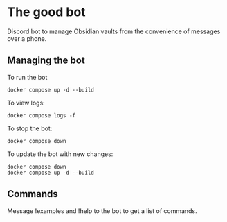 # The good bot

Discord bot to manage Obsidian vaults from the convenience of messages over a phone. 

## Managing the bot

To run the bot
```
docker compose up -d --build
```

To view logs:
```
docker compose logs -f
```

To stop the bot:
```
docker compose down
```

To update the bot with new changes:
```
docker compose down
docker compose up -d --build
```

## Commands

Message !examples and !help to the bot to get a list of commands.